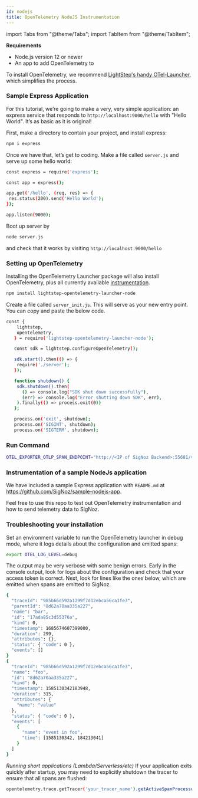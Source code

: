 ```yaml
---
id: nodejs
title: OpenTelemetry NodeJS Instrumentation
---
```


import Tabs from "@theme/Tabs";
import TabItem from "@theme/TabItem";

**Requirements**

- Node.js version 12 or newer
- An app to add OpenTelemetry to

To install OpenTelemetry, we recommend [LightStep's handy OTel-Launcher](https://github.com/lightstep/otel-launcher-node), which simplifies the process.

### Sample Express Application

For this tutorial, we’re going to make a very, very simple application: an express service that responds to `http://localhost:9000/hello` with "Hello World". It’s as basic as it is original!

First, make a directory to contain your project, and install express:

```bash
npm i express
```

Once we have that, let’s get to coding. Make a file called `server.js` and serve up some hello world:

```bash
const express = require('express');

const app = express();

app.get('/hello', (req, res) => {
 res.status(200).send('Hello World');
});

app.listen(9000);
```

Boot up server by

```bash
node server.js
```

and check that it works by visiting `http://localhost:9000/hello`

### Setting up OpenTelemetry

Installing the OpenTelemetry Launcher package will also install OpenTelemetry, plus all currently available [instrumentation](https://github.com/open-telemetry/opentelemetry-js#plugins).

```bash
npm install lightstep-opentelemetry-launcher-node
```

Create a file called `server_init.js`. This will serve as your new entry point. You can copy and paste the below code.

```bash
const {
    lightstep,
    opentelemetry,
   } = require('lightstep-opentelemetry-launcher-node');

   const sdk = lightstep.configureOpenTelemetry();

   sdk.start().then(() => {
    require('./server');
   });

   function shutdown() {
    sdk.shutdown().then(
      () => console.log("SDK shut down successfully"),
      (err) => console.log("Error shutting down SDK", err),
    ).finally(() => process.exit(0))
   };

   process.on('exit', shutdown);
   process.on('SIGINT', shutdown);
   process.on('SIGTERM', shutdown);
```

### Run Command

<!-- <Tabs
  defaultValue="self-hosted"
  groupId="hosting-options-node"
  values={[
    { label: "Self Hosted", value: "self-hosted" },
    { label: "Cloud", value: "cloud" },
  ]}
>
  <TabItem value="self-hosted"> -->

```bash
OTEL_EXPORTER_OTLP_SPAN_ENDPOINT="http://<IP of SigNoz Backend>:55681/v1/trace" LS_SERVICE_NAME=<service name> node server_init.js
```

<!-- </TabItem>
  <TabItem value="cloud">

```bash
OTEL_EXPORTER_OTLP_SPAN_ENDPOINT="https://ingest.signoz.io:55681/v1/trace" LS_SERVICE_NAME=<App Name> LS_ACCESS_TOKEN=<access_token> node server_init.js
```
You will find the access token in your settings page as shown in below image

![access_token_settings_page](../../static/img/access_token_settings_page.png)

</TabItem>

</Tabs> -->

### Instrumentation of a sample NodeJs application

We have included a sample Express application with `README.md` at https://github.com/SigNoz/sample-nodejs-app.

Feel free to use this repo to test out OpenTelemetry instrumentation and how to send telemetry data to SigNoz.

### Troubleshooting your installation

Set an environment variable to run the OpenTelemetry launcher in debug mode, where it logs details about the configuration and emitted spans:

```bash
export OTEL_LOG_LEVEL=debug
```

The output may be very verbose with some benign errors. Early in the console output, look for logs about the configuration and check that your access token is correct. Next, look for lines like the ones below, which are emitted when spans are emitted to SigNoz.

```bash
{
  "traceId": "985b66d592a1299f7d12ebca56ca1fe3",
  "parentId": "8d62a70aa335a227",
  "name": "bar",
  "id": "17ada85c3d55376a",
  "kind": 0,
  "timestamp": 1685674607399000,
  "duration": 299,
  "attributes": {},
  "status": { "code": 0 },
  "events": []
}
{
  "traceId": "985b66d592a1299f7d12ebca56ca1fe3",
  "name": "foo",
  "id": "8d62a70aa335a227",
  "kind": 0,
  "timestamp": 1585130342183948,
  "duration": 315,
  "attributes": {
    "name": "value"
  },
  "status": { "code": 0 },
  "events": [
    {
      "name": "event in foo",
      "time": [1585130342, 184213041]
    }
  ]
}
```

_Running short applications (Lambda/Serverless/etc)_
If your application exits quickly after startup, you may need to explicitly shutdown the tracer to ensure that all spans are flushed:

```bash
opentelemetry.trace.getTracer('your_tracer_name').getActiveSpanProcessor().shutdown()
```
